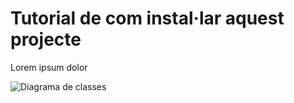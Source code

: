 ﻿# Tutorial de com instal·lar aquest projecte

Lorem ipsum dolor 

![Diagrama de classes](~/images/diagrama_de_classes.jpg)




